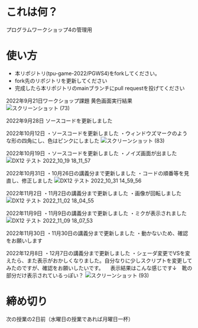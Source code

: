 # これは何？
プログラムワークショップ4の管理用

# 使い方

- 本リポジトリ(tpu-game-2022/PGWS4)をforkしてください。
- fork先のリポジトリを更新してください
- 完成したら本リポジトリのmainブランチにpull requestを投げてください

2022年9月21日ワークショップ課題
黄色画面実行結果
![スクリーンショット (73)](https://user-images.githubusercontent.com/71679716/191464962-c650aa81-0a94-42e7-8e5b-06cd7c97cbd9.png)

2022年9月28日
ソースコードを更新しました

2022年10月12日
・ソースコードを更新しました
・ウィンドウズマークのような形の四角にし、色はピンクにしました
![スクリーンショット (83)](https://user-images.githubusercontent.com/71679716/195298741-0e789afa-9211-43ab-bf7c-74879df2f90f.png)

2022年10月19日
・ソースコードを更新しました
・ノイズ画面が出ました
![DX12 テスト 2022_10_19 18_11_57](https://user-images.githubusercontent.com/71679716/196649763-b0227f15-0098-48b6-8401-a1067fded994.png)

2022年10月31日
・10月26日の講義分まで更新しました
・コードの順番等を見直し、修正しました
![DX12 テスト  2022_10_31 14_59_56](https://user-images.githubusercontent.com/71679716/198941878-e19d403f-a74c-49d2-9445-a3b0cc24c9c6.png)

2022年11月2日
・11月2日の講義分まで更新しました
・画像が回転しました
![DX12 テスト  2022_11_02 18_04_55](https://user-images.githubusercontent.com/71679716/199449030-e01983b7-de00-4705-b35a-fbc9c49b0794.png)

2022年11月9日
・11月9日の講義分まで更新しました
・ミクが表示されました
![DX12 テスト  2022_11_09 18_07_53](https://user-images.githubusercontent.com/71679716/200788412-90d676c5-01fd-48d7-84da-1e4e17ea0ccb.png)

2022年11月30日
・11月30日の講義分まで更新しました
・動かないため、確認をお願いします

2022年12月8日
・12月7日の講義分まで更新しました
・シェーダ変更でVSを変えたら、また表示がおかしくなりました。自分なりに少しスクリプトを変更してみたのですが、確認をお願いしたいです。
　表示結果はこんな感じです↓　靴の部分だけ表示されているっぽい？
 ![スクリーンショット (93)](https://user-images.githubusercontent.com/71679716/206357962-21cfab50-dcc8-4131-a3d7-4be6cd1550bc.png)


# 締め切り
次の授業の2日前（水曜日の授業であれば月曜日一杯）

